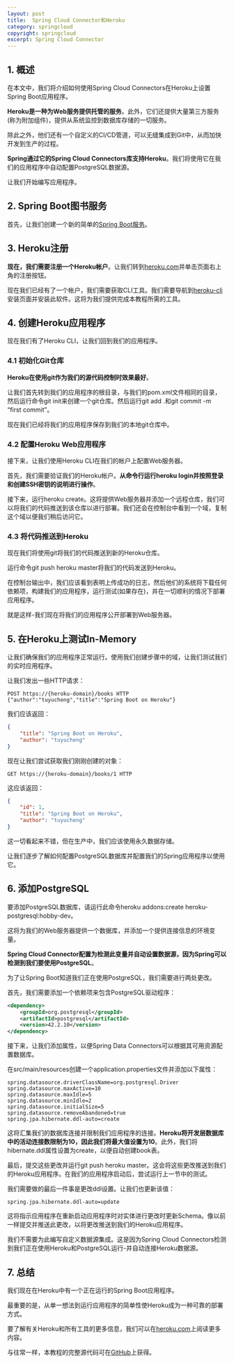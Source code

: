 ```yaml
---
layout: post
title:  Spring Cloud Connector和Heroku
category: springcloud
copyright: springcloud
excerpt: Spring Cloud Connector
---
```


## 1. 概述

在本文中，我们将介绍如何使用Spring Cloud Connectors在Heroku上设置Spring Boot应用程序。

**Heroku是一种为Web服务提供托管的服务**。此外，它们还提供大量第三方服务(称为附加组件)，提供从系统监控到数据库存储的一切服务。

除此之外，他们还有一个自定义的CI/CD管道，可以无缝集成到Git中，从而加快开发到生产的过程。

**Spring通过它的Spring Cloud Connectors库支持Heroku**。我们将使用它在我们的应用程序中自动配置PostgreSQL数据源。

让我们开始编写应用程序。

## 2. Spring Boot图书服务

首先，让我们创建一个新的简单的[Spring Boot服务](https://www.baeldung.com/spring-boot-start)。

## 3. Heroku注册

**现在，我们需要注册一个Heroku帐户**。让我们转到[heroku.com](https://www.heroku.com/home)并单击页面右上角的注册按钮。

现在我们已经有了一个帐户，我们需要获取CLI工具。我们需要导航到[heroku-cli](https://devcenter.heroku.com/articles/heroku-cli)安装页面并安装此软件。这将为我们提供完成本教程所需的工具。

## 4. 创建Heroku应用程序

现在我们有了Heroku CLI，让我们回到我们的应用程序。

### 4.1 初始化Git仓库

**Heroku在使用git作为我们的源代码控制时效果最好**。

让我们首先转到我们的应用程序的根目录，与我们的pom.xml文件相同的目录，然后运行命令git init来创建一个git仓库。然后运行git add .和git commit -m “first commit”。

现在我们已经将我们的应用程序保存到我们的本地git仓库中。

### 4.2 配置Heroku Web应用程序

接下来，让我们使用Heroku CLI在我们的帐户上配置Web服务器。

首先，我们需要验证我们的Heroku帐户。**从命令行运行heroku login并按照登录和创建SSH密钥的说明进行操作**。

接下来，运行heroku create。这将提供Web服务器并添加一个远程仓库，我们可以将我们的代码推送到该仓库以进行部署。我们还会在控制台中看到一个域，复制这个域以便我们稍后访问它。

### 4.3 将代码推送到Heroku

现在我们将使用git将我们的代码推送到新的Heroku仓库。

运行命令git push heroku master将我们的代码发送到Heroku。

在控制台输出中，我们应该看到表明上传成功的日志，然后他们的系统将下载任何依赖项，构建我们的应用程序，运行测试(如果存在)，并在一切顺利的情况下部署应用程序。

就是这样-我们现在将我们的应用程序公开部署到Web服务器。

## 5. 在Heroku上测试In-Memory

让我们确保我们的应用程序正常运行。使用我们创建步骤中的域，让我们测试我们的实时应用程序。

让我们发出一些HTTP请求：

```shell
POST https://{heroku-domain}/books HTTP
{"author":"tuyucheng","title":"Spring Boot on Heroku"}
```

我们应该返回：

```json
{
    "title": "Spring Boot on Heroku",
    "author": "tuyucheng"
}
```

现在让我们尝试获取我们刚刚创建的对象：

```shell
GET https://{heroku-domain}/books/1 HTTP
```

这应该返回：

```json
{
    "id": 1,
    "title": "Spring Boot on Heroku",
    "author": "tuyucheng"
}
```

这一切看起来不错，但在生产中，我们应该使用永久数据存储。

让我们逐步了解如何配置PostgreSQL数据库并配置我们的Spring应用程序以使用它。

## 6. 添加PostgreSQL

要添加PostgreSQL数据库，请运行此命令heroku addons:create heroku-postgresql:hobby-dev。

这将为我们的Web服务器提供一个数据库，并添加一个提供连接信息的环境变量。

**Spring Cloud Connector配置为检测此变量并自动设置数据源，因为Spring可以检测到我们要使用PostgreSQL**。

为了让Spring Boot知道我们正在使用PostgreSQL，我们需要进行两处更改。

首先，我们需要添加一个依赖项来包含PostgreSQL驱动程序：

```xml
<dependency>
    <groupId>org.postgresql</groupId>
    <artifactId>postgresql</artifactId>
    <version>42.2.10</version>
</dependency>
```

接下来，让我们添加属性，以便Spring Data Connectors可以根据其可用资源配置数据库。

在src/main/resources创建一个application.properties文件并添加以下属性：

```properties
spring.datasource.driverClassName=org.postgresql.Driver
spring.datasource.maxActive=10
spring.datasource.maxIdle=5
spring.datasource.minIdle=2
spring.datasource.initialSize=5
spring.datasource.removeAbandoned=true
spring.jpa.hibernate.ddl-auto=create
```

这将汇集我们的数据库连接并限制我们应用程序的连接。**Heroku将开发层数据库中的活动连接数限制为10，因此我们将最大值设置为10**。此外，我们将hibernate.ddl属性设置为create，以便自动创建book表。

最后，提交这些更改并运行git push heroku master。这会将这些更改推送到我们的Heroku应用程序。在我们的应用程序启动后，尝试运行上一节中的测试。

我们需要做的最后一件事是更改ddl设置。让我们也更新该值：

```properties
spring.jpa.hibernate.ddl-auto=update
```

这将指示应用程序在重新启动应用程序时对实体进行更改时更新Schema。像以前一样提交并推送此更改，以将更改推送到我们的Heroku应用程序。

我们不需要为此编写自定义数据源集成。这是因为Spring Cloud Connectors检测到我们正在使用Heroku和PostgreSQL运行-并自动连接Heroku数据源。

## 7. 总结

我们现在在Heroku中有一个正在运行的Spring Boot应用程序。

最重要的是，从单一想法到运行应用程序的简单性使Heroku成为一种可靠的部署方式。

要了解有关Heroku和所有工具的更多信息，我们可以在[heroku.com](https://www.heroku.com/)上阅读更多内容。

与往常一样，本教程的完整源代码可在[GitHub](https://github.com/tuyucheng7/taketoday-tutorial4j/tree/master/spring-cloud-modules/spring-cloud-connectors-heroku)上获得。